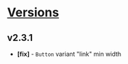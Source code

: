 # [Versions](https://github.com/Tracktor/design-system/releases)

## v2.3.1
- **[fix]** - `Button` variant "link" min width
